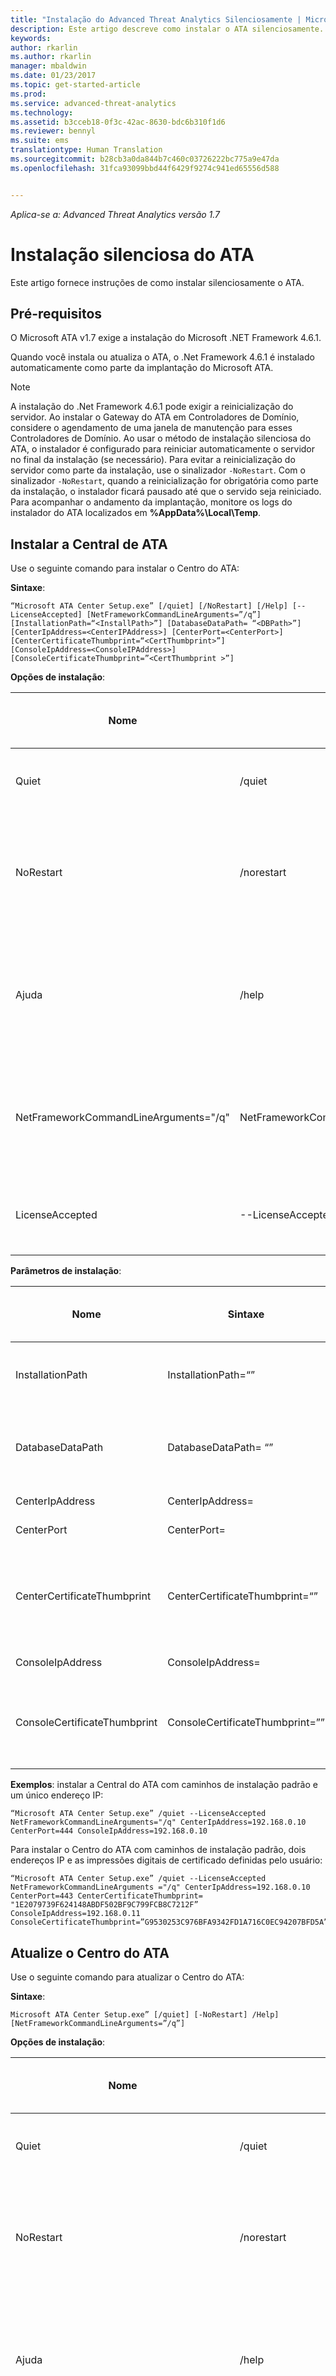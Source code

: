```yaml
---
title: "Instalação do Advanced Threat Analytics Silenciosamente | Microsoft Docs"
description: Este artigo descreve como instalar o ATA silenciosamente.
keywords: 
author: rkarlin
ms.author: rkarlin
manager: mbaldwin
ms.date: 01/23/2017
ms.topic: get-started-article
ms.prod: 
ms.service: advanced-threat-analytics
ms.technology: 
ms.assetid: b3cceb18-0f3c-42ac-8630-bdc6b310f1d6
ms.reviewer: bennyl
ms.suite: ems
translationtype: Human Translation
ms.sourcegitcommit: b28cb3a0da844b7c460c03726222bc775a9e47da
ms.openlocfilehash: 31fca93099bbd44f6429f9274c941ed65556d588


---
```


*Aplica-se a: Advanced Threat Analytics versão 1.7*



# <a name="ata-silent-installation"></a>Instalação silenciosa do ATA
Este artigo fornece instruções de como instalar silenciosamente o ATA.
## <a name="prerequisites"></a>Pré-requisitos

O Microsoft ATA v1.7 exige a instalação do Microsoft .NET Framework 4.6.1. 

Quando você instala ou atualiza o ATA, o .Net Framework 4.6.1 é instalado automaticamente como parte da implantação do Microsoft ATA.

> [!Note] 
> A instalação do .Net Framework 4.6.1 pode exigir a reinicialização do servidor. Ao instalar o Gateway do ATA em Controladores de Domínio, considere o agendamento de uma janela de manutenção para esses Controladores de Domínio.
Ao usar o método de instalação silenciosa do ATA, o instalador é configurado para reiniciar automaticamente o servidor no final da instalação (se necessário). Para evitar a reinicialização do servidor como parte da instalação, use o sinalizador `-NoRestart`. Com o sinalizador `-NoRestart`, quando a reinicialização for obrigatória como parte da instalação, o instalador ficará pausado até que o servido seja reiniciado. Para acompanhar o andamento da implantação, monitore os logs do instalador do ATA localizados em **%AppData%\Local\Temp**.


## <a name="install-the-ata-center"></a>Instalar a Central de ATA

Use o seguinte comando para instalar o Centro do ATA:

**Sintaxe**:

    “Microsoft ATA Center Setup.exe” [/quiet] [/NoRestart] [/Help] [--LicenseAccepted] [NetFrameworkCommandLineArguments=”/q”] [InstallationPath=“<InstallPath>”] [DatabaseDataPath= “<DBPath>”] [CenterIpAddress=<CenterIPAddress>] [CenterPort=<CenterPort>] [CenterCertificateThumbprint=“<CertThumbprint>”] 
    [ConsoleIpAddress=<ConsoleIPAddress>] [ConsoleCertificateThumbprint=”<CertThumbprint >”]
    
**Opções de instalação**:

|Nome|Sintaxe|Obrigatório para instalação silenciosa?|Descrição|
|-------------|----------|---------|---------|
|Quiet|/quiet|Sim|Executa o instalador sem exibir a interface do usuário nem solicitações.|
|NoRestart|/norestart|Não|Suprime todas as tentativas de reinicialização. Por padrão, a interface do usuário será solicitada antes da reinicialização.|
|Ajuda|/help|Não|Fornece ajuda e referência rápida. Exibe o uso correto do comando de configuração, incluindo uma lista de todas as opções e comportamentos.|
|NetFrameworkCommandLineArguments="/q"|NetFrameworkCommandLineArguments="/q"|Sim|Especifica os parâmetros para a instalação do .Net Framework. Deve ser definido para impor a instalação silenciosa do .Net Framework.|
|LicenseAccepted|--LicenseAccepted|Sim|Indica se a licença foi lida e aprovada. Deve ser definido na instalação silenciosa.|

**Parâmetros de instalação**:

|Nome|Sintaxe|Obrigatório para instalação silenciosa?|Descrição|
|-------------|----------|---------|---------|
|InstallationPath|InstallationPath=“<InstallPath>”|Não|Define o caminho para a instalação dos binários do ATA. Caminho padrão: C:\Arquivos de Programas\Microsoft Advanced Threat Analytics\Center|
|DatabaseDataPath|DatabaseDataPath= “<DBPath>”|Não|Define o caminho para a pasta de dados do Banco de Dados do ATA. Caminho padrão: C:\Arquivos de Programas\Microsoft Advanced Threat Analytics\Center\MongoDB\bin\data|
|CenterIpAddress|CenterIpAddress=<CenterIPAddress>|Sim|Define o endereço IP do Serviço do Centro do ATA|
|CenterPort|CenterPort=<CenterPort>|Sim|Define a porta de rede do Serviço do Centro do ATA|
|CenterCertificateThumbprint|CenterCertificateThumbprint=“<CertThumbprint>”|Não|Define a impressão digital do certificado para o Serviço do Centro do ATA. Este certificado é usado para proteger a comunicação entre o Centro do ATA e o Gateway do ATA. Se não estiver definido, a instalação gerará um certificado autoassinado.|
|ConsoleIpAddress|ConsoleIpAddress=<ConsoleIPAddress>|Sim|Define o endereço IP do Console do ATA|
|ConsoleCertificateThumbprint|ConsoleCertificateThumbprint=”<CertThumbprint >”|Não|Especifica a impressão digital do certificado para o Console do ATA. Esse certificado é usado para validar a identidade do site do Console do ATA. Se não for especificado, a instalação vai gerar um certificado autoassinado|

**Exemplos**: instalar a Central do ATA com caminhos de instalação padrão e um único endereço IP:

    “Microsoft ATA Center Setup.exe” /quiet --LicenseAccepted NetFrameworkCommandLineArguments="/q" CenterIpAddress=192.168.0.10
    CenterPort=444 ConsoleIpAddress=192.168.0.10

Para instalar o Centro do ATA com caminhos de instalação padrão, dois endereços IP e as impressões digitais de certificado definidas pelo usuário:

    “Microsoft ATA Center Setup.exe” /quiet --LicenseAccepted NetFrameworkCommandLineArguments ="/q" CenterIpAddress=192.168.0.10 CenterPort=443 CenterCertificateThumbprint= ‎"1E2079739F624148ABDF502BF9C799FCB8C7212F”
    ConsoleIpAddress=192.168.0.11  ConsoleCertificateThumbprint=”G9530253C976BFA9342FD1A716C0EC94207BFD5A”

## <a name="update-the-ata-center"></a>Atualize o Centro do ATA

Use o seguinte comando para atualizar o Centro do ATA:

**Sintaxe**:

    Microsoft ATA Center Setup.exe” [/quiet] [-NoRestart] /Help] [NetFrameworkCommandLineArguments=”/q”]


**Opções de instalação**:

|Nome|Sintaxe|Obrigatório para instalação silenciosa?|Descrição|
|-------------|----------|---------|---------|
|Quiet|/quiet|Sim|Executa o instalador sem exibir a interface do usuário nem solicitações.|
|NoRestart|/norestart|Não|Suprime todas as tentativas de reinicialização. Por padrão, a interface do usuário será solicitada antes da reinicialização.|
|Ajuda|/help|Não|Fornece ajuda e referência rápida. Exibe o uso correto do comando de configuração, incluindo uma lista de todas as opções e comportamentos.|
|NetFrameworkCommandLineArguments="/q"|NetFrameworkCommandLineArguments="/q"|Sim|Especifica os parâmetros para a instalação do .Net Framework. Deve ser definido para impor a instalação silenciosa do .Net Framework.|


Na atualização do ATA, o instalador detecta automaticamente que o ATA já está instalado no servidor, e nenhuma opção de instalação de atualização é obrigatória.

**Exemplos**: atualizar a Central do ATA no modo silencioso. Em ambientes grandes, a atualização do Centro do ATA pode demorar um pouco para ser concluída. Monitore os logs do ATA para acompanhar o andamento da atualização.

        “Microsoft ATA Center Setup.exe” /quiet NetFrameworkCommandLineArguments="/q"

## <a name="uninstall-the-ata-center-silently"></a>Desinstalar o Centro do ATA silenciosamente

Use o seguinte comando para realizar uma desinstalação silenciosa da Central do ATA: **Sintaxe**:

    Microsoft ATA Center Setup.exe [/quiet] [/Uninstall] [/NoRestart] [/Help]
     [--DeleteExistingDatabaseData]

**Opções de instalação**:

|Nome|Sintaxe|Obrigatório para desinstalação silenciosa?|Descrição|
|-------------|----------|---------|---------|
|Quiet|/quiet|Sim|Executa o desinstalador sem exibir a interface do usuário nem solicitações.|
|Desinstalar|/uninstall|Sim|Executa a desinstalação silenciosa do Centro do ATA no servidor.|
|NoRestart|/norestart|Não|Suprime todas as tentativas de reinicialização. Por padrão, a interface do usuário será solicitada antes da reinicialização.|
|Ajuda|/help|Não|Fornece ajuda e referência rápida. Exibe o uso correto do comando de configuração, incluindo uma lista de todas as opções e comportamentos.|

**Parâmetros de instalação**:

|Nome|Sintaxe|Obrigatório para desinstalação silenciosa?|Descrição|
|-------------|----------|---------|---------|
|DeleteExistingDatabaseData|DeleteExistingDatabaseData|Não|Exclui todos os arquivos do banco de dados existente.|

**Exemplos**: desinstalar a Central do ATA do servidor no modo silencioso, removendo todos os dados do banco de dados existente:


    “Microsoft ATA Center Setup.exe” /quiet /uninstall --DeleteExistingDatabaseData

## <a name="ata-gateway-silent-installation"></a>Instalação silenciosa do Gateway do ATA
Use o seguinte comando para instalar silenciosamente o Gateway do ATA:

**Sintaxe**:

    Microsoft ATA Gateway Setup.exe [/quiet] [/NoRestart] [/Help] [NetFrameworkCommandLineArguments ="/q"] 
    [GatewayCertificateThumbprint=”<CertThumbprint >”] [ConsoleAccountName=”<AccountName>”] 
    [ConsoleAccountPassword=”<AccountPassword>”]

**Opções de instalação**:

|Nome|Sintaxe|Obrigatório para instalação silenciosa?|Descrição|
|-------------|----------|---------|---------|
|Quiet|/quiet|Sim|Executa o instalador sem exibir a interface do usuário nem solicitações.|
|NoRestart|/norestart|Não|Suprime todas as tentativas de reinicialização. Por padrão, a interface do usuário será solicitada antes da reinicialização.|
|Ajuda|/help|Não|Fornece ajuda e referência rápida. Exibe o uso correto do comando de configuração, incluindo uma lista de todas as opções e comportamentos.|
|NetFrameworkCommandLineArguments="/q"|NetFrameworkCommandLineArguments="/q"|Sim|Especifica os parâmetros para a instalação do .Net Framework. Deve ser definido para impor a instalação silenciosa do .Net Framework.|

**Parâmetros de instalação**:

|Nome|Sintaxe|Obrigatório para instalação silenciosa?|Descrição|
|-------------|----------|---------|---------|
|GatewayCertificateThumbprint|GatewayCertificateThumbprint=”<CertThumbprint >”|Não|Define a impressão digital do certificado para o serviço do Centro do ATA. Este certificado é usado para proteger a comunicação entre o Centro do ATA e o Gateway do ATA. Se não estiver definido, a instalação gerará um certificado autoassinado.|
|ConsoleAccountName|ConsoleAccountName=”<AccountName>”|Sim|Define o nome da conta do usuário (user@domain.com) que é usada para registrar o Gateway do ATA no Centro do ATA.|
|ConsoleAccountPassword|ConsoleAccountPassword=”<AccountPassword>”|Sim|Define a senha para a conta do usuário (user@domain.com) que é usada para registrar o Gateway do ATA no Centro do ATA.|

**Exemplos**: instalar o Gateway do ATA no modo silencioso e registrá-lo na Central do ATA usando as credenciais especificadas:

    “Microsoft ATA Gateway Setup.exe” /quiet NetFrameworkCommandLineArguments="/q" 
    ConsoleAccountName=”user@contoso.com” ConsoleAccountPassword=“userpwd”
    

## <a name="update-the-ata-gateway"></a>Atualizar o Gateway do ATA

Use o seguinte comando para atualizar silenciosamente o Gateway do ATA:

**Sintaxe**:

    Microsoft ATA Gateway Setup.exe [/quiet] [/NoRestart] /Help] [NetFrameworkCommandLineArguments="/q"]


**Opções de instalação**:

|Nome|Sintaxe|Obrigatório para instalação silenciosa?|Descrição|
|-------------|----------|---------|---------|
|Quiet|/quiet|Sim|Executa o instalador sem exibir a interface do usuário nem solicitações.|
|NoRestart|/norestart|Não|Suprime todas as tentativas de reinicialização. Por padrão, a interface do usuário será solicitada antes da reinicialização.|
|Ajuda|/help|Não|Fornece ajuda e referência rápida. Exibe o uso correto do comando de configuração, incluindo uma lista de todas as opções e comportamentos.|
|NetFrameworkCommandLineArguments="/q"|NetFrameworkCommandLineArguments="/q"|Sim|Especifica os parâmetros para a instalação do .Net Framework. Deve ser definido para impor a instalação silenciosa do .Net Framework.|


**Exemplos**: atualizar o Gateway do ATA no modo silencioso:

        Microsoft ATA Gateway Setup.exe /quiet NetFrameworkCommandLineArguments="/q"

## <a name="uninstall-the-ata-gateway-silently"></a>Desinstalar o Gateway do ATA silenciosamente

Use o seguinte comando para realizar uma desinstalação silenciosa do Gateway do ATA: **Sintaxe**:

    Microsoft ATA Gateway Setup.exe [/quiet] [/Uninstall] [/NoRestart] [/Help]
    
**Opções de instalação**:

|Nome|Sintaxe|Obrigatório para desinstalação silenciosa?|Descrição|
|-------------|----------|---------|---------|
|Quiet|/quiet|Sim|Executa o desinstalador sem exibir a interface do usuário nem solicitações.|
|Desinstalar|/uninstall|Sim|Executa a desinstalação silenciosa do Gateway do ATA do servidor.|
|NoRestart|/norestart|Não|Suprime todas as tentativas de reinicialização. Por padrão, a interface do usuário será solicitada antes da reinicialização.|
|Ajuda|/help|Não|Fornece ajuda e referência rápida. Exibe o uso correto do comando de configuração, incluindo uma lista de todas as opções e comportamentos.|

**Exemplos**: desinstalar o Gateway do ATA do servidor no modo silencioso:


    Microsoft ATA Gateway Setup.exe /quiet /uninstall
    









## <a name="see-also"></a>Consulte também

- [Confira o fórum do ATA!](https://social.technet.microsoft.com/Forums/security/home?forum=mata)
- [Configurar coleta de eventos](configure-event-collection.md)
- [Pré-requisitos do ATA](/advanced-threat-analytics/plan-design/ata-prerequisites)


<!--HONumber=Feb17_HO1-->



